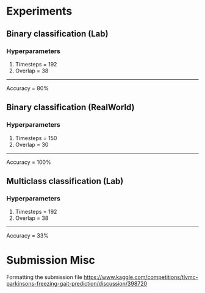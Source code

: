 # Experiments
## Binary classification (Lab)
### Hyperparameters
1. Timesteps = 192
2. Overlap = 38
---
Accuracy = 80%
## Binary classification (RealWorld)
### Hyperparameters
1. Timesteps = 150
2. Overlap = 30
---
Accuracy = 100%
## Multiclass classification (Lab)
### Hyperparameters
1. Timesteps = 192
2. Overlap = 38
---
Accuracy = 33%


# Submission Misc
Formatting the submission file
https://www.kaggle.com/competitions/tlvmc-parkinsons-freezing-gait-prediction/discussion/398720
